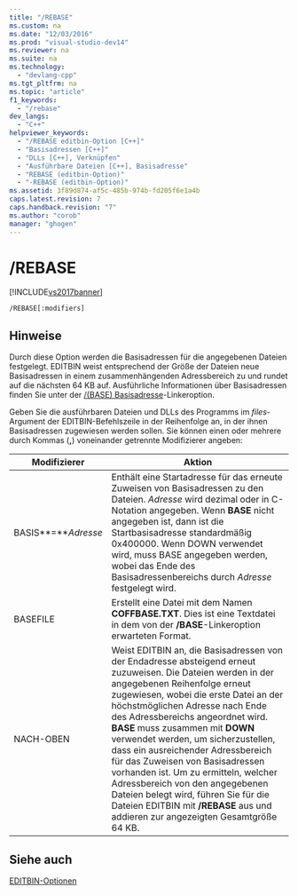 ```yaml
---
title: "/REBASE"
ms.custom: na
ms.date: "12/03/2016"
ms.prod: "visual-studio-dev14"
ms.reviewer: na
ms.suite: na
ms.technology: 
  - "devlang-cpp"
ms.tgt_pltfrm: na
ms.topic: "article"
f1_keywords: 
  - "/rebase"
dev_langs: 
  - "C++"
helpviewer_keywords: 
  - "/REBASE editbin-Option [C++]"
  - "Basisadressen [C++]"
  - "DLLs [C++], Verknüpfen"
  - "Ausführbare Dateien [C++], Basisadresse"
  - "REBASE (editbin-Option)"
  - "-REBASE (editbin-Option)"
ms.assetid: 3f89d874-af5c-485b-974b-fd205f6e1a4b
caps.latest.revision: 7
caps.handback.revision: "7"
ms.author: "corob"
manager: "ghogen"
---
```

# /REBASE
[!INCLUDE[vs2017banner](../../assembler/inline/includes/vs2017banner.md)]

```  
/REBASE[:modifiers]  
```  
  
## Hinweise  
 Durch diese Option werden die Basisadressen für die angegebenen Dateien festgelegt.  EDITBIN weist entsprechend der Größe der Dateien neue Basisadressen in einem zusammenhängenden Adressbereich zu und rundet auf die nächsten 64 KB auf.  Ausführliche Informationen über Basisadressen finden Sie unter der [\/\(BASE\) Basisadresse](../../build/reference/base-base-address.md)\-Linkeroption.  
  
 Geben Sie die ausführbaren Dateien und DLLs des Programms im *files*\-Argument der EDITBIN\-Befehlszeile in der Reihenfolge an, in der ihnen Basisadressen zugewiesen werden sollen.  Sie können einen oder mehrere durch Kommas \(**,**\) voneinander getrennte Modifizierer angeben:  
  
|Modifizierer|Aktion|  
|------------------|------------|  
|BASIS**\=***Adresse*|Enthält eine Startadresse für das erneute Zuweisen von Basisadressen zu den Dateien.  *Adresse* wird dezimal oder in C\-Notation angegeben.  Wenn **BASE** nicht angegeben ist, dann ist die Startbasisadresse standardmäßig 0x400000.  Wenn DOWN verwendet wird, muss BASE angegeben werden, wobei das Ende des Basisadressenbereichs durch *Adresse* festgelegt wird.|  
|BASEFILE|Erstellt eine Datei mit dem Namen **COFFBASE.TXT**. Dies ist eine Textdatei in dem von der **\/BASE**\-Linkeroption erwarteten Format.|  
|NACH\-OBEN|Weist EDITBIN an, die Basisadressen von der Endadresse absteigend erneut zuzuweisen.  Die Dateien werden in der angegebenen Reihenfolge erneut zugewiesen, wobei die erste Datei an der höchstmöglichen Adresse nach Ende des Adressbereichs angeordnet wird.  **BASE** muss zusammen mit **DOWN** verwendet werden, um sicherzustellen, dass ein ausreichender Adressbereich für das Zuweisen von Basisadressen vorhanden ist.  Um zu ermitteln, welcher Adressbereich von den angegebenen Dateien belegt wird, führen Sie für die Dateien EDITBIN mit **\/REBASE** aus und addieren zur angezeigten Gesamtgröße 64 KB.|  
  
## Siehe auch  
 [EDITBIN\-Optionen](../../build/reference/editbin-options.md)